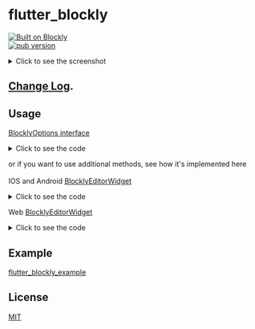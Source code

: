 # flutter_blockly

[![Built on Blockly](https://tinyurl.com/built-on-blockly)](https://github.com/google/blockly)
<br/>
[![pub version](https://img.shields.io/pub/v/flutter_blockly.svg)](https://pub.dev/packages/flutter_blockly)

<details><summary>Click to see the screenshot</summary>

![Flutter Blockly editor](https://github-production-user-asset-6210df.s3.amazonaws.com/26460350/283968394-fdf46ed0-276b-4171-86fb-94f5d69940e4.png)

</details>

## [Change Log](https://github.com/SerSerch/flutter_blockly/blob/main/CHANGELOG.md).

## Usage

[BlocklyOptions interface](https://developers.google.com/blockly/reference/js/blockly.blocklyoptions_interface)

<details><summary>Click to see the code</summary>

```dart
import 'package:flutter_blockly/flutter_blockly.dart';

// ...

@override
Widget build(BuildContext context) {
return Scaffold(
  body: SafeArea(
    child: BlocklyEditorWidget(
      workspaceConfiguration: workspaceConfiguration,
      initial: initial,
      onInject: onInject,
      onChange: onChange,
      onDispose: onDispose,
      onError: onError,
    ),
  ),
);
}
```

for it to work for web browsers, you must add\
`blockly.min.js` in [web/index.html](https://github.com/SerSerch/flutter_blockly/blob/main/example/web/index.html)
```html
<!DOCTYPE html>
<html>
<head>
  <!-- ...... -->
</head>
<body>
  <!-- ...... -->
  
  <!-- here -->
  <script src='https://unpkg.com/blockly/blockly.min.js' defer></script>
</body>
</html>
```

</details>

or if you want to use additional methods, see how it's implemented here
<br><br>
IOS and Android [BlocklyEditorWidget](https://github.com/SerSerch/flutter_blockly/blob/main/lib/src/blockly_editor_widget.dart)

<details><summary>Click to see the code</summary>

```dart
import 'package:flutter_blockly/flutter_blockly.dart';
import 'package:webview_flutter/webview_flutter.dart';

// ...

class _MyWidgetState extends State<MyWidgetState> {
  late final BlocklyEditor editor;

  @override
  void initState() {
    super.initState();

    editor = BlocklyEditor(
      workspaceConfiguration: widget.workspaceConfiguration,
      initial: widget.initial,
      onError: widget.onError,
      onInject: widget.onInject,
      onChange: widget.onChange,
      onDispose: widget.onDispose,
    );
    
    // then you will have methods and WebViewController:
    // editor.init();
    // editor.dispose();
    // editor.onMessage();
    // editor.htmlRender();
    // editor.updateToolboxConfig();
    // editor.updateState();
    // editor.state();
    // editor.blocklyController;
  }
}
```

</details>

Web [BlocklyEditorWidget](https://github.com/SerSerch/flutter_blockly/blob/main/lib/src/blockly_editor_web_widget.dart)

<details><summary>Click to see the code</summary>

```dart
import 'package:flutter_blockly/flutter_blockly.dart';

// ...

class _MyWidgetState extends State<MyWidgetState> {
  late final BlocklyEditor editor;

  @override
  void initState() {
    super.initState();

    editor = BlocklyEditor(
      workspaceConfiguration: widget.workspaceConfiguration,
      initial: widget.initial,
      onError: widget.onError,
      onInject: widget.onInject,
      onChange: widget.onChange,
      onDispose: widget.onDispose,
    );
    
    // then you will have methods:
    // editor.init();
    // editor.dispose();
    // editor.htmlRender();
    // editor.updateToolboxConfig();
    // editor.updateState();
    // editor.state();
  }
}
```

</details>

## Example

[flutter_blockly_example](https://github.com/SerSerch/flutter_blockly/blob/main/example)

## License

[MIT](LICENSE)
